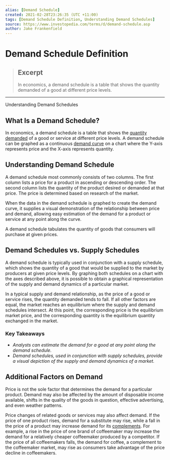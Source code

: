 ```yaml
---
alias: [Demand Schedule]
created: 2021-02-28T23:26:35 (UTC +11:00)
tags: [Demand Schedule Definition, Understanding Demand Schedules]
source: https://www.investopedia.com/terms/d/demand-schedule.asp
author: Jake Frankenfield
---
```


# Demand Schedule Definition

> ## Excerpt
> In economics, a demand schedule is a table that shows the quantity demanded of a good at different price levels.

---

Understanding Demand Schedules
## What Is a Demand Schedule?

In economics, a demand schedule is a table that shows the [quantity demanded](https://www.investopedia.com/terms/q/quantitydemanded.asp) of a good or service at different price levels. A demand schedule can be graphed as a continuous [demand curve](https://www.investopedia.com/terms/d/demand-curve.asp) on a chart where the Y-axis represents price and the X-axis represents quantity.

## Understanding Demand Schedule

A demand schedule most commonly consists of two columns. The first column lists a price for a product in ascending or descending order. The second column lists the quantity of the product desired or demanded at that price. The price is determined based on research of the market.

When the data in the demand schedule is graphed to create the demand curve, it supplies a visual demonstration of the relationship between price and demand, allowing easy estimation of the demand for a product or service at any point along the curve.

A demand schedule tabulates the quantity of goods that consumers will purchase at given prices.

## Demand Schedules vs. Supply Schedules

A demand schedule is typically used in conjunction with a supply schedule, which shows the quantity of a good that would be supplied to the market by producers at given price levels. By graphing both schedules on a chart with the axes described above, it is possible to obtain a graphical representation of the supply and demand dynamics of a particular market.

In a typical supply and demand relationship, as the price of a good or service rises, the quantity demanded tends to fall. If all other factors are equal, the market reaches an equilibrium where the supply and demand schedules intersect. At this point, the corresponding price is the equilibrium market price, and the corresponding quantity is the equilibrium quantity exchanged in the market.

### Key Takeaways

-   _Analysts can estimate the demand for a good at any point along the demand schedule._
-   _Demand schedules, used in conjunction with supply schedules, provide a visual depiction of the supply and demand dynamics of a market._

## Additional Factors on Demand

Price is not the sole factor that determines the demand for a particular product. Demand may also be affected by the amount of disposable income available, shifts in the quality of the goods in question, effective advertising, and even weather patterns.

Price changes of related goods or services may also affect demand. If the price of one product rises, demand for a substitute may rise, while a fall in the price of a product may increase demand for its [complements](https://www.investopedia.com/terms/c/complement.asp). For example, a rise in the price of one brand of coffeemaker may increase the demand for a relatively cheaper coffeemaker produced by a competitor. If the price of all coffeemakers falls, the demand for coffee, a complement to the coffeemaker market, may rise as consumers take advantage of the price decline in coffeemakers.
